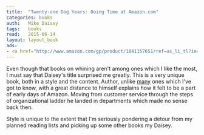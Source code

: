 ```yaml
---
title:  "Twenty-one Dog Years: Doing Time at Amazon.com"
categories: books
auth:	Mike Daisey
tags:	books
read:	2015-06-14
layout: layout_book
ads:
- <a href="http://www.amazon.com/gp/product/1841157651/ref=as_li_tl?ie=UTF8&camp=1789&creative=390957&creativeASIN=1841157651&linkCode=as2&tag=wojcadamkoszh-20&linkId=FMW4P3VQYEL53GTD"><img border="0" src="http://ws-na.amazon-adsystem.com/widgets/q?_encoding=UTF8&ASIN=1841157651&Format=_SL160_&ID=AsinImage&MarketPlace=US&ServiceVersion=20070822&WS=1&tag=wojcadamkoszh-20" ></a><img src="http://ir-na.amazon-adsystem.com/e/ir?t=wojcadamkoszh-20&l=as2&o=1&a=1841157651" width="1" height="1" border="0" alt="" style="border:none !important; margin:0px !important;" />
---
```


Even though that books on whining aren't among ones which I like the most, I
must say that Daisey's title surprised me greatly. This is a very unique
book, both in a style and the content. Author, unlike
[many](http://www.koszek.com/reading/)
ones which I've got to know, with a great distance to himself explains how
it felt to be a part of early days of Amazon.
Moving from customer service through the steps of organizational ladder he
landed in departments which made no sense back then.

Style is unique to the extent that I'm seriously pondering a detour from my
planned reading lists and picking up some other books my Daisey.
